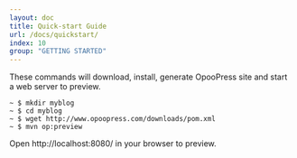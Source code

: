 ```yaml
---
layout: doc
title: Quick-start Guide
url: /docs/quickstart/
index: 10
group: "GETTING STARTED"
---
```


These commands will download, install, generate OpooPress site and start a web server to preview.
```
~ $ mkdir myblog
~ $ cd myblog
~ $ wget http://www.opoopress.com/downloads/pom.xml
~ $ mvn op:preview
```
Open http://localhost:8080/ in your browser to preview.
 

